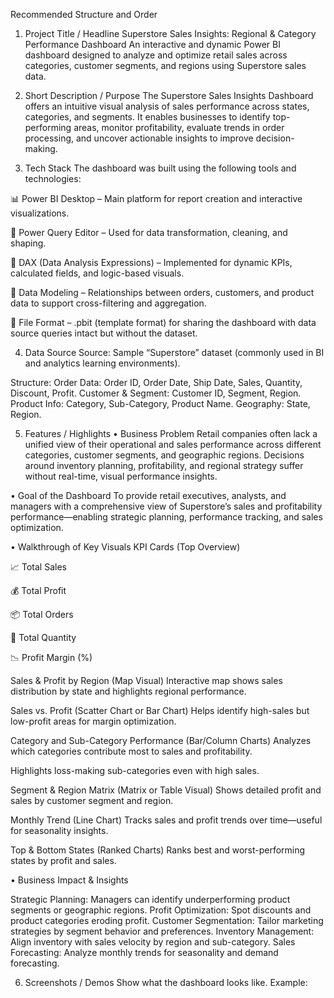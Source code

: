 Recommended Structure and Order

1.	Project Title / Headline
Superstore Sales Insights: Regional & Category Performance Dashboard
An interactive and dynamic Power BI dashboard designed to analyze and optimize retail sales across categories, customer segments, and regions using Superstore sales data.

2. Short Description / Purpose
The Superstore Sales Insights Dashboard offers an intuitive visual analysis of sales performance across states, categories, and segments. It enables businesses to identify top-performing areas, monitor profitability, evaluate trends in order processing, and uncover actionable insights to improve decision-making.

3. Tech Stack
The dashboard was built using the following tools and technologies:

📊 Power BI Desktop – Main platform for report creation and interactive visualizations.

📂 Power Query Editor – Used for data transformation, cleaning, and shaping.

🧠 DAX (Data Analysis Expressions) – Implemented for dynamic KPIs, calculated fields, and logic-based visuals.

🔗 Data Modeling – Relationships between orders, customers, and product data to support cross-filtering and aggregation.

📁 File Format – .pbit (template format) for sharing the dashboard with data source queries intact but without the dataset.

4. Data Source
Source: Sample “Superstore” dataset (commonly used in BI and analytics learning environments).

Structure:
Order Data: Order ID, Order Date, Ship Date, Sales, Quantity, Discount, Profit.
Customer & Segment: Customer ID, Segment, Region.
Product Info: Category, Sub-Category, Product Name.
Geography: State, Region.

5. Features / Highlights
• Business Problem
Retail companies often lack a unified view of their operational and sales performance across different categories, customer segments, and geographic regions. Decisions around inventory planning, profitability, and regional strategy suffer without real-time, visual performance insights.

• Goal of the Dashboard
To provide retail executives, analysts, and managers with a comprehensive view of Superstore’s sales and profitability performance—enabling strategic planning, performance tracking, and sales optimization.

• Walkthrough of Key Visuals
KPI Cards (Top Overview)

📈 Total Sales

💰 Total Profit

📦 Total Orders

🧾 Total Quantity

📉 Profit Margin (%)

Sales & Profit by Region (Map Visual)
Interactive map shows sales distribution by state and highlights regional performance.

Sales vs. Profit (Scatter Chart or Bar Chart)
Helps identify high-sales but low-profit areas for margin optimization.

Category and Sub-Category Performance (Bar/Column Charts)
Analyzes which categories contribute most to sales and profitability.

Highlights loss-making sub-categories even with high sales.

Segment & Region Matrix (Matrix or Table Visual)
Shows detailed profit and sales by customer segment and region.

Monthly Trend (Line Chart)
Tracks sales and profit trends over time—useful for seasonality insights.

Top & Bottom States (Ranked Charts)
Ranks best and worst-performing states by profit and sales.

• Business Impact & Insights

Strategic Planning: Managers can identify underperforming product segments or geographic regions.
Profit Optimization: Spot discounts and product categories eroding profit.
Customer Segmentation: Tailor marketing strategies by segment behavior and preferences.
Inventory Management: Align inventory with sales velocity by region and sub-category.
Sales Forecasting: Analyze monthly trends for seasonality and demand forecasting.

6. Screenshots / Demos
Show what the dashboard looks like.
Example: 
